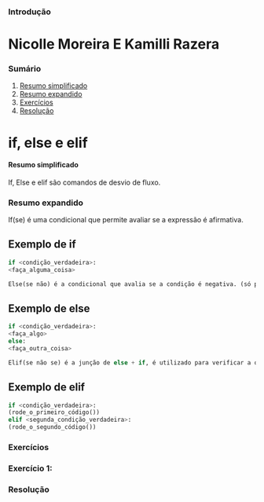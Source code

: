 ### Introdução

# Nicolle Moreira E Kamilli Razera

### Sumário

1. [Resumo simplificado](#Resumo-simplificado)
2. [Resumo expandido](#Resumo-expandido)
3. [Exercícios](#Exercícios)
4. [Resolução](#Resolução)

# if, else e elif

#### Resumo simplificado

If, Else e elif são comandos de desvio de fluxo.

### Resumo expandido 

If(se) é uma condicional que permite avaliar se a expressão é afirmativa.

## Exemplo de if
````python
if <condição_verdadeira>:
<faça_alguma_coisa>

Else(se não) é a condicional que avalia se a condição é negativa. (só pode existir o else se existir o if.)
````
## Exemplo de else
````python
if <condição_verdadeira>:
<faça_algo>
else:
<faça_outra_coisa>

Elif(se não se) é a junção de else + if, é utilizado para verificar a outra expressão caso a primeira seja falsa, ele faz com que as condições sejam interligadas (se ele satisfizer uma condição ele não verifica as outras). 
````
## Exemplo de elif
````python
if <condição_verdadeira>:
(rode_o_primeiro_código())
elif <segunda_condição_verdadeira>:
(rode_o_segundo_código())
````
### Exercícios

### Exercício 1:


### Resolução



